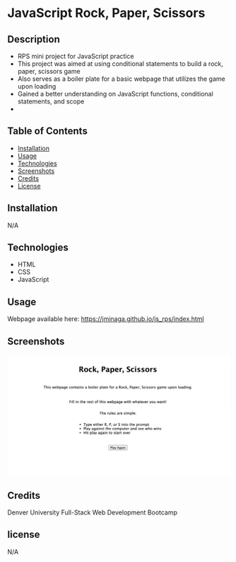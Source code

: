 # JavaScript Rock, Paper, Scissors

## Description

- RPS mini project for JavaScript practice
- This project was aimed at using conditional statements to build a rock, paper, scissors game
- Also serves as a boiler plate for a basic webpage that utilizes the game upon loading
- Gained a better understanding on JavaScript functions, conditional statements, and scope
-
## Table of Contents

- [Installation](#installation)
- [Usage](#usage)
- [Technologies](#technologies)
- [Screenshots](#screenshots)
- [Credits](#credits)
- [License](#license)

## Installation
N/A

## Technologies
- HTML 
- CSS
- JavaScript

## Usage
Webpage available here:
https://jminaga.github.io/js_rps/index.html

## Screenshots
![alt text](assets/images/screenshot.png)

## Credits
Denver University Full-Stack Web Development Bootcamp

## license
N/A